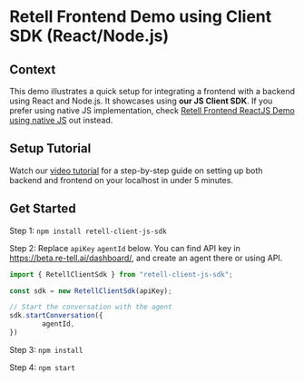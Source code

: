 # Retell Frontend Demo using Client SDK (React/Node.js)

## Context

This demo illustrates a quick setup for integrating a frontend with a backend using React and Node.js. It showcases using **our JS Client SDK**. If you prefer using native JS implementation, check [Retell Frontend ReactJS Demo using native JS](https://github.com/adam-team/retell-frontend-reactjs-demo/) out instead.


## Setup Tutorial

Watch our [video tutorial](https://docs.re-tell.ai/guide/quick-start-node) for a step-by-step guide on setting up both backend and frontend on your localhost in under 5 minutes.


## Get Started

Step 1:
`npm install retell-client-js-sdk`

Step 2:
Replace `apiKey` `agentId` below. You can find API key in https://beta.re-tell.ai/dashboard/, and create an agent there or using API.

```javascript
import { RetellClientSdk } from "retell-client-js-sdk";

const sdk = new RetellClientSdk(apiKey);

// Start the conversation with the agent
sdk.startConversation({
        agentId,
})
```


Step 3:
`npm install`

Step 4:
`npm start`
